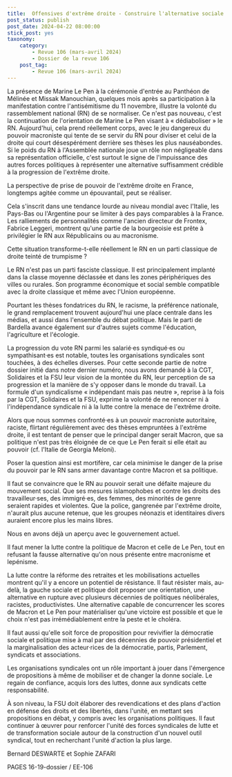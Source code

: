 ```yaml
---
title:  Offensives d'extrême droite - Construire l'alternative sociale et politique 
post_status: publish
post_date: 2024-04-22 08:00:00
stick_post: yes
taxonomy:
	category:
		- Revue 106 (mars-avril 2024)
		- Dossier de la revue 106
	post_tag:
		- Revue 106 (mars-avril 2024)
---
```




 La présence de Marine Le Pen à la cérémonie d'entrée au Panthéon de Mélinée et Missak Manouchian, quelques mois après sa participation à la manifestation contre l'antisémitisme du 11 novembre, illustre la volonté du rassemblement national (RN) de se normaliser. Ce n'est pas nouveau, c'est la continuation de l'orientation de Marine Le Pen visant à « dédiaboliser » le RN. Aujourd'hui, cela prend réellement corps, avec le jeu dangereux du pouvoir macroniste qui tente de se servir du RN pour diviser et celui de la droite qui court désespérément derrière ses thèses les plus nauséabondes. Si le poids du RN à l'Assemblée nationale joue un rôle non négligeable dans sa représentation officielle, c'est surtout le signe de l'impuissance des autres forces politiques à représenter une alternative suffisamment crédible à la progression de l'extrême droite. 

 La perspective de prise de pouvoir de l'extrême droite en France, longtemps agitée comme un épouvantail, peut se réaliser. 

 Cela s'inscrit dans une tendance lourde au niveau mondial avec l'Italie, les Pays-Bas ou l'Argentine pour se limiter à des pays comparables à la France. Les ralliements de personnalités comme l'ancien directeur de Frontex, Fabrice Leggeri, montrent qu'une partie de la bourgeoisie est prête à privilégier le RN aux Républicains ou au macronisme. 

 Cette situation transforme-t-elle réellement le RN en un parti classique de droite teinté de trumpisme ? 

 Le RN n'est pas un parti fasciste classique. Il est principalement implanté dans la classe moyenne déclassée et dans les zones périphériques des villes ou rurales. Son programme économique et social semble compatible avec la droite classique et même avec l'Union européenne. 

 Pourtant les thèses fondatrices du RN, le racisme, la préférence nationale, le grand remplacement trouvent aujourd'hui une place centrale dans les médias, et aussi dans l'ensemble du débat politique. Mais le parti de Bardella avance également sur d'autres sujets comme l'éducation, l'agriculture et l'écologie. 

 La progression du vote RN parmi les salarié·es syndiqué·es ou sympathisant·es est notable, toutes les organisations syndicales sont touchées, à des échelles diverses. Pour cette seconde partie de notre dossier initié dans notre dernier numéro, nous avons demandé à la CGT, Solidaires et la FSU leur vision de la montée du RN, leur perception de sa progression et la manière de s'y opposer dans le monde du travail. La formule d'un syndicalisme « indépendant mais pas neutre », reprise à la fois par la CGT, Solidaires et la FSU, exprime la volonté de ne renoncer ni à l'indépendance syndicale ni à la lutte contre la menace de l'extrême droite. 

 Alors que nous sommes confronté·es à un pouvoir macroniste autoritaire, raciste, flirtant régulièrement avec des thèses empruntées à l'extrême droite, il est tentant de penser que le principal danger serait Macron, que sa politique n'est pas très éloignée de ce que Le Pen ferait si elle était au pouvoir (cf. l'Italie de Georgia Meloni). 

 Poser la question ainsi est mortifère, car cela minimise le danger de la prise du pouvoir par le RN sans armer davantage contre Macron et sa politique. 

 Il faut se convaincre que le RN au pouvoir serait une défaite majeure du mouvement social. Que ses mesures islamophobes et contre les droits des travailleur·ses, des immigré·es, des femmes, des minorités de genre seraient rapides et violentes. Que la police, gangrenée par l'extrême droite, n'aurait plus aucune retenue, que les groupes néonazis et identitaires divers auraient encore plus les mains libres. 

 Nous en avons déjà un aperçu avec le gouvernement actuel. 

 Il faut mener la lutte contre la politique de Macron et celle de Le Pen, tout en refusant la fausse alternative qu'on nous présente entre macronisme et lepénisme. 

 La lutte contre la réforme des retraites et les mobilisations actuelles montrent qu'il y a encore un potentiel de résistance. Il faut résister mais, au-delà, la gauche sociale et politique doit proposer une orientation, une alternative en rupture avec plusieurs décennies de politiques néolibérales, racistes, productivistes. Une alternative capable de concurrencer les scores de Macron et Le Pen pour matérialiser qu'une victoire est possible et que le choix n'est pas irrémédiablement entre la peste et le choléra. 

 Il faut aussi qu'elle soit force de proposition pour revivifier la démocratie sociale et politique mise à mal par des décennies de pouvoir présidentiel et la marginalisation des acteur·rices de la démocratie, partis, Parlement, syndicats et associations. 

 Les organisations syndicales ont un rôle important à jouer dans l'émergence de propositions à même de mobiliser et de changer la donne sociale. Le regain de confiance, acquis lors des luttes, donne aux syndicats cette responsabilité. 

 À son niveau, la FSU doit élaborer des revendications et des plans d'action en défense des droits et des libertés, dans l'unité, en mettant ses propositions en débat, y compris avec les organisations politiques. Il faut continuer à œuvrer pour renforcer l'unité des forces syndicales de lutte et de transformation sociale autour de la construction d'un nouvel outil syndical, tout en recherchant l'unité d'action la plus large.  

 Bernard DESWARTE et Sophie ZAFARI 

 PAGES 16-19-dossier / EE-106 

